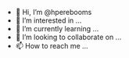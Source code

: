 - 👋 Hi, I’m @hperebooms
- 👀 I’m interested in ...
- 🌱 I’m currently learning ...
- 💞️ I’m looking to collaborate on ...
- 📫 How to reach me ...

<!---
hperebooms/hperebooms is a ✨ special ✨ repository because its `README.md` (this file) appears on your GitHub profile.
You can click the Preview link to take a look at your changes.
--->

